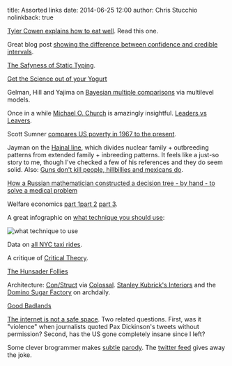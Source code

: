 title: Assorted links
date: 2014-06-25 12:00
author: Chris Stucchio
nolinkback: true

[Tyler Cowen explains how to eat well](http://www.theatlantic.com/magazine/archive/2012/05/six-rules-for-dining-out/308929/?single_page=true). Read this one.

Great blog post [showing the difference between confidence and credible intervals](http://jakevdp.github.io/blog/2014/06/12/frequentism-and-bayesianism-3-confidence-credibility/).

[The Safyness of Static Typing](http://blog.metaobject.com/2014/06/the-safyness-of-static-typing.html).

[Get the Science out of your Yogurt](http://pipeline.corante.com/archives/2014/06/05/get_the_science_out_of_your_yogurt.php?utm_source=stucchio)

Gelman, Hill and Yajima on [Bayesian multiple comparisons](http://www.stat.columbia.edu/~gelman/research/unpublished/multiple2.pdf) via multilevel models.

Once in a while [Michael O. Church](https://news.ycombinator.com/item?id=7853434) is amazingly insightful. [Leaders vs Leavers](https://news.ycombinator.com/item?id=7853434).

Scott Sumner [compares US poverty in 1967 to the present](http://www.themoneyillusion.com/?p=26908&utm_source=feedburner&utm_source=stucchio).

Jayman on the [Hajnal line](https://hbdchick.wordpress.com/2014/03/10/big-summary-post-on-the-hajnal-line/), which divides nuclear family + outbreeding patterns from extended family + inbreeding patterns. It feels like a just-so story to me, though I've checked a few of his references and they do seem solid. Also: [Guns don't kill people, hillbillies and mexicans do](http://jaymans.wordpress.com/2014/06/11/guns-violence-again/).

[How a Russian mathematician constructed a decision tree - by hand - to solve a medical problem](http://fastml.com/how-a-russian-mathematician-constructed-a-decision-tree-by-hand-to-solve-a-medical-problem/)

Welfare economics [part 1](http://www.interfluidity.com/v2/5149.html)[part 2](http://www.interfluidity.com/v2/5212.html) [part 3](http://www.interfluidity.com/v2/5302.html).

A great infographic on [what technique you should use](http://i.imgur.com/twr2j8Y.png):

![what technique to use](http://i.imgur.com/twr2j8Y.png)

Data on [all NYC taxi rides](http://chriswhong.com/open-data/foil_nyc_taxi/).

A critique of [Critical Theory](http://argumentativerags.blogspot.in/2014/06/philosophy-to-rescue-credo-or-something.html).

[The Hunsader Follies](http://zacharydavid.com/bad-research/the-hunsader-follies/)

Architecture: [Con/Struct](http://www.justinplunkett.com/construct?utm_source=stucchio&utm_medium=bloglink) via [Colossal](http://www.thisiscolossal.com/2014/06/construct-the-fictional-urban-architecture-of-justin-plunkett/?utm_source=stucchio). [Stanley Kubrick's Interiors](http://www.archdaily.com/514027/interiors-stanley-kubrick/?utm_source=chrisstucchio&utm_medium=bloglink) and the [Domino Sugar Factory](http://www.archdaily.com/514373/in-images-the-domino-sugar-factory-s-beautiful-decline/?utm_source=chrisstucchio&utm_medium=bloglink) on archdaily.

[Good Badlands](http://www.thisiscolossal.com/2014/06/good-badlands-guy-tal/?utm_source=chrisstucchio&utm_medium=bloglink)

[The internet is not a safe space](http://reason.com/blog/2014/06/18/the-internet-is-not-a-safe-space). Two related questions. First, was it "violence" when journalists quoted Pax Dickinson's tweets without permission? Second, has the US gone completely insane since I left?

Some clever brogrammer makes [subtle](http://www.modelviewculture.com/pieces/the-newest-frontier) [parody](http://www.modelviewculture.com/pieces/how-perks-can-divide-us). The [twitter feed](https://twitter.com/shanley) gives away the joke.
